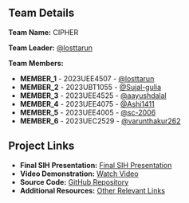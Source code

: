 

## Team Details

**Team Name:** CIPHER

**Team Leader:** [@losttarun](https://github.com/losttarun)

**Team Members:**

- **MEMBER_1** - 2023UEE4507 - [@losttarun](https://github.com/losttarun)
- **MEMBER_2** - 2023UBT1055 - [@Sujal-gulia](https://github.com/Sujal-gulia)
- **MEMBER_3** - 2023UEE4525 - [@aayushdalal](https://github.com/Uaayushdalal)
- **MEMBER_4** - 2023UEE4075 - [@Ashi1411](https://github.com/Ashi1411)
- **MEMBER_5** - 2023UEE4005 - [@sc-2006](https://github.com/sc-2006)
- **MEMBER_6** - 2023UEC2529 - [@varunthakur262](https://github.com/varunthakur262)

## Project Links

- **Final SIH Presentation:** [Final SIH Presentation](https://drive.google.com/file/d/1F0ZRrzRs7Ky8iMejLBtEKbKeLJRCzkNs/view?usp=sharing)
- **Video Demonstration:** [Watch Video](https://youtu.be/QxvYUasvuMs)
- **Source Code:** [GitHub Repository](https://github.com/aayushdalal/bail-reckonerr/)
- **Additional Resources:** [Other Relevant Links](https://drive.google.com/drive/u/2/folders/1efxNhHX0_6iW9BhV-hf0ADUY6TJN1sxU)
